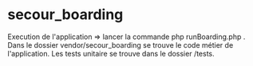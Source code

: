 # secour_boarding
Execution de l'application =>  lancer la commande php runBoarding.php .
Dans le dossier vendor/secour_boarding se trouve le code métier de l'application.
Les tests unitaire se trouve dans le dossier /tests.
